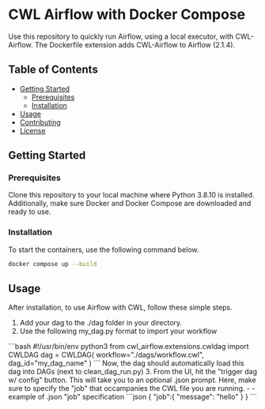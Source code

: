 # CWL Airflow with Docker Compose

Use this repository to quickly run Airflow, using a local executor, with CWL-Airflow. The Dockerfile extension adds CWL-Airflow to Airflow (2.1.4).

## Table of Contents

- [Getting Started](#getting-started)
  - [Prerequisites](#prerequisites)
  - [Installation](#installation)
- [Usage](#usage)
- [Contributing](#contributing)
- [License](#license)



## Getting Started




### Prerequisites

Clone this repository to your local machine where Python 3.8.10 is installed. Additionally, make sure Docker and Docker Compose are downloaded and ready to use.

### Installation

To start the containers, use the following command below.
</pre>
```bash
docker compose up --build
```
</pre>


## Usage

After installation, to use Airflow with CWL, follow these simple steps.
1. Add your dag to the ./dag folder in your directory.
2. Use the following my_dag.py format to import your workflow
</pre>
```bash
#!/usr/bin/env python3
from cwl_airflow.extensions.cwldag import CWLDAG
dag = CWLDAG(
    workflow="./dags/workflow.cwl",
    dag_id="my_dag_name"
)
```
</pre>
Now, the dag should automatically load this dag into DAGs (next to clean_dag_run.py)
3. From the UI, hit the "trigger dag w/ config" button. This will take you to an optional .json prompt. Here, make sure to specify the "job" that occampanies the CWL file you are running.
- - example of .json "job" specification
</pre>
```json
{
"job":{
  "message": "hello"
  }
}
```
</pre>

